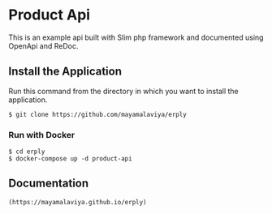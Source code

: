 # Product Api

This is an example api built with Slim php framework and documented using OpenApi and ReDoc. 

## Install the Application

Run this command from the directory in which you want to install the application.

    $ git clone https://github.com/mayamalaviya/erply

### Run with Docker

	$ cd erply
	$ docker-compose up -d product-api

## Documentation

	(https://mayamalaviya.github.io/erply)

